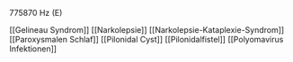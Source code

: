 775870 Hz (E)

[[Gelineau Syndrom]]
[[Narkolepsie]]
[[Narkolepsie-Kataplexie-Syndrom]]
[[Paroxysmalen Schlaf]]
[[Pilonidal Cyst]]
[[Pilonidalfistel]]
[[Polyomavirus Infektionen]]